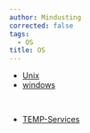 ```yaml
---
author: Mindusting
corrected: false
tags:
  - OS
title: OS
---
```


- [Unix](Unix/Unix.md)
- [windows](Windows/windows.md)

<br>

- [TEMP-Services](TEMP-Services.md)

